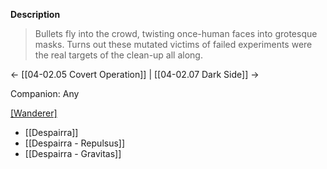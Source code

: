 **Description**
> Bullets fly into the crowd, twisting once-human faces into grotesque masks. Turns out these mutated victims of failed experiments were the real targets of the clean-up all along.

← [[04-02.05 Covert Operation]] | [[04-02.07 Dark Side]] →

Companion: Any

[[Wanderer]](s)
* [[Despairra]]
* [[Despairra - Repulsus]]
* [[Despairra - Gravitas]]